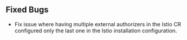 ## Fixed Bugs

- Fix issue where having multiple external authorizers in the Istio CR configured only the last one in the Istio installation configuration.
